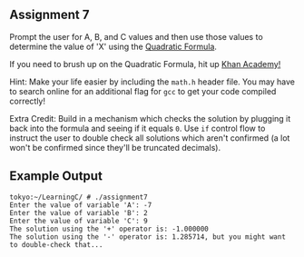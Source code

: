 ## Assignment 7
Prompt the user for A, B, and C values and then use those values to determine the value of 'X' using the [Quadratic Formula](https://en.wikipedia.org/wiki/Quadratic_formula). 

If you need to brush up on the Quadratic Formula, hit up [Khan Academy!](https://www.youtube.com/watch?v=iulx0z1lz8M)

Hint: Make your life easier by including the `math.h` header file. You may have to search online for an additional flag for `gcc` to get your code compiled correctly!

Extra Credit: Build in a mechanism which checks the solution by plugging it back into the formula and seeing if it equals `0`. Use `if` control flow to instruct the user to double check all solutions which aren't confirmed (a lot won't be confirmed since they'll be truncated decimals). 

## Example Output
```terminal_session
tokyo:~/LearningC/ # ./assignment7                                   
Enter the value of variable 'A': -7
Enter the value of variable 'B': 2
Enter the value of variable 'C': 9
The solution using the '+' operator is: -1.000000
The solution using the '-' operator is: 1.285714, but you might want to double-check that...
```




